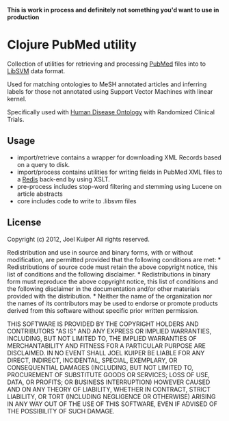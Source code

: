 **This is work in process and definitely not something you'd want to use in
production**

# Clojure PubMed utility

Collection of utilities for retrieving and processing [PubMed](http://www.ncbi.nlm.nih.gov/pubmed/) files into to [LibSVM](http://www.csie.ntu.edu.tw/~cjlin/libsvm/) data format. 

Used for matching ontologies to MeSH annotated articles and inferring labels 
for those not annotated using Support Vector Machines with linear kernel.

Specifically used with [Human Disease Ontology](http://www.disease-ontology.org/)
with Randomized Clinical Trials.

## Usage

* import/retrieve contains a wrapper for downloading XML Records based on a query
to disk.
* import/process contains utilities for writing fields in PubMed XML files to a [Redis](http://redis.io/)
  back-end by using XSLT. 
* pre-process includes stop-word filtering and stemming using Lucene on article
  abstracts
* core includes code to write to .libsvm files

## License
Copyright (c) 2012, Joel Kuiper
All rights reserved.

Redistribution and use in source and binary forms, with or without
modification, are permitted provided that the following conditions are met:
    * Redistributions of source code must retain the above copyright
      notice, this list of conditions and the following disclaimer.
    * Redistributions in binary form must reproduce the above copyright
      notice, this list of conditions and the following disclaimer in the
      documentation and/or other materials provided with the distribution.
    * Neither the name of the organization nor the
      names of its contributors may be used to endorse or promote products
      derived from this software without specific prior written permission.

THIS SOFTWARE IS PROVIDED BY THE COPYRIGHT HOLDERS AND CONTRIBUTORS "AS IS" AND
ANY EXPRESS OR IMPLIED WARRANTIES, INCLUDING, BUT NOT LIMITED TO, THE IMPLIED
WARRANTIES OF MERCHANTABILITY AND FITNESS FOR A PARTICULAR PURPOSE ARE
DISCLAIMED. IN NO EVENT SHALL JOEL KUIPER BE LIABLE FOR ANY
DIRECT, INDIRECT, INCIDENTAL, SPECIAL, EXEMPLARY, OR CONSEQUENTIAL DAMAGES
(INCLUDING, BUT NOT LIMITED TO, PROCUREMENT OF SUBSTITUTE GOODS OR SERVICES;
LOSS OF USE, DATA, OR PROFITS; OR BUSINESS INTERRUPTION) HOWEVER CAUSED AND
ON ANY THEORY OF LIABILITY, WHETHER IN CONTRACT, STRICT LIABILITY, OR TORT
(INCLUDING NEGLIGENCE OR OTHERWISE) ARISING IN ANY WAY OUT OF THE USE OF THIS
SOFTWARE, EVEN IF ADVISED OF THE POSSIBILITY OF SUCH DAMAGE.

